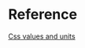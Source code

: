 # Reference
[Css values and units](https://developer.mozilla.org/en-US/docs/Learn/CSS/Building_blocks/Values_and_units)